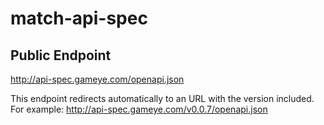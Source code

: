 # match-api-spec


## Public Endpoint

http://api-spec.gameye.com/openapi.json

This endpoint redirects automatically to an URL with the version included. 
For example: http://api-spec.gameye.com/v0.0.7/openapi.json

